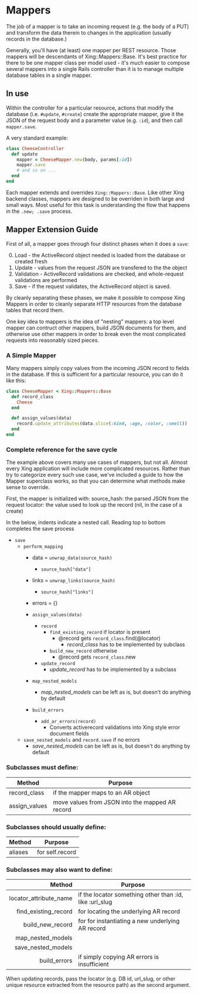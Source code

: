 # Mappers

The job of a mapper is to take an incoming request (e.g. the body of a PUT) and transform the data therein to changes in the application (usually records in the database.)

Generally, you'll have (at least) one mapper per REST resource. Those mappers will be descendants of Xing::Mappers::Base. It's best practice for there to be one mapper class per model used - it's much easier to compose several mappers into a single Rails controller than it is to manage multiple database tables in a single mapper.

## In use

Within the controller for a particular resource, actions that modify the database (i.e. `#update`, `#create`) create the appropriate mapper, give it the JSON of the request body and a parameter value (e.g. `:id`), and then call `mapper.save`.

A very standard example:
```ruby
class CheeseController
  def update
    mapper = CheeseMapper.new(body, params[:id])
    mapper.save
    # and so on ...
  end
end
```

Each mapper extends and overrides `Xing::Mappers::Base`. Like other Xing backend classes, mappers are designed to be overriden in both large and small ways. Most useful for this task is understanding the flow that happens in the `.new; .save` process.

## Mapper Extension Guide

First of all, a mapper goes through four distinct phases when it does a `save`:

0. Load - the ActiveRecord object needed is loaded from the database or created fresh
0. Update - values from the request JSON are transfered to the the object
0. Validation - ActiveRecord validations are checked, and whole-request validations are performed
0. Save - if the request validates, the ActiveRecord object is saved.

By cleanly separating these phases, we make it possible to compose Xing Mappers in order to cleanly separate HTTP resources from the database tables that record them.

One key idea to mappers is the idea of "nesting" mappers: a top level mapper can contruct other mappers, build JSON documents for them, and otherwise use other mappers in order to break even the most complicated requests into reasonably sized pieces.

### A Simple Mapper

Many mappers simply copy values from the incoming JSON record to fields in the database. If this is sufficient for a particular resource, you can do it like this:

```ruby
class CheeseMapper < Xing::Mappers::Base
  def record_class
    Cheese
  end

  def assign_values(data)
    record.update_attributes(data.slice(:kind, :age, :color, :smell))
  end
end
```


### Complete reference for the save cycle

The example above covers many use cases of mappers, but not all. Almost every Xing application will include more complicated resources. Rather than try to categorize every such use case, we've included a guide to how the Mapper superclass works, so that you can determine what methods make sense to override.

First, the mapper is initialized with:
source_hash: the parsed JSON from the request
locator: the value used to look up the record (nil, in the case of a create)

In the below, indents indicate a nested call. Reading top to bottom completes the save process
* `save`
  * `perform_mapping`
    * data = `unwrap_data(source_hash)`
      * `source_hash["data"]`
    * links = `unwrap_links(source_hash)`
      * `source_hash["links"]`
    * errors = {}

    * `assign_values(data)`
      * `record`
        * `find_existing_record` if locator is present
          * @record gets `record_class`.find(@locator)
            * _record_class_ has to be implemented by subclass
        * `build_new_record` otherwise
          * @record gets `record_class`.new
      * `update_record`
        * _update_record_ has to be implemented by a subclass
    * `map_nested_models`
      * _map_nested_models_ can be left as is, but doesn't do anything by default
    * `build_errors`
      * `add_ar_errors(record)`
        * Converts activerecord validations into Xing style error document fields
  * `save_nested_models` and `record.save` if no errors
    * _save_nested_models_ can be left as is, but doesn't do anything by default


### Subclasses must define:

Method | Purpose
 --- | ----
 record_class  | if the mapper maps to an AR object
assign_values  | move values from JSON into the mapped AR record

### Subclasses should usually define:

Method | Purpose
--- | ---
aliases        | for self.record

### Subclasses may also want to define:

Method | Purpose
--: | ---
locator_attribute_name | if the locator something other than :id, like :url_slug
find_existing_record | for locating the underlying AR record
build_new_record     | for for instantiating a new underlying AR record
map_nested_models |
save_nested_models |
build_errors         | if simply copying AR errors is insufficient

When updating records, pass the locator (e.g. DB id, url_slug, or other unique resource extracted from the resource path) as the second argument.
